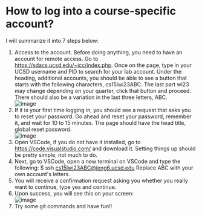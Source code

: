 # How to log into a course-specific account?
I will summarize it into 7 steps below:
1. Access to the account. Before doing anything, you need to have an account for remote access. Go to https://sdacs.ucsd.edu/~icc/index.php. Once on the page, type
in your UCSD username and PID to search for your lab account. Under the heading, additional accounts, you should be able to see a button that starts with the following
characters, cs15lwi23ABC. The last part wi23 may change depending on your quarter, click that button and proceed. There should also be a variation in the last three letters, ABC.    
![image](https://user-images.githubusercontent.com/122484250/211909679-83208c7b-8907-4e7f-ae22-3bf85738c8ed.png)
2. If it is your first time logging in, you should see a request that asks you to reset your password. Go ahead and reset your password, remember it, and wait for
10 to 15 minutes. The page should have the head title, global reset password.  
![image](https://user-images.githubusercontent.com/122484250/211909856-d95b3394-f469-4174-9871-fbae072a3472.png) 
3. Open VSCode, if you do not have it installed, go to https://code.visualstudio.com/ and download it. Setting things up should be pretty simple, not much to do.
4. Next, go to VSCode, open a new terminal on VSCode and type the following:
$ ssh cs15lwi23ABC@ieng6.ucsd.edu
Replace ABC with your own account's letters.
5. You will receive a confirmation request asking you whether you really want to continue, type yes and continue.
6. Upon success, you will see this on your screen:  
![image](https://user-images.githubusercontent.com/122484250/211909019-143e22c9-95e7-49db-a7c9-868ff4f94b03.png)
7. Try some git commands and have fun!!
